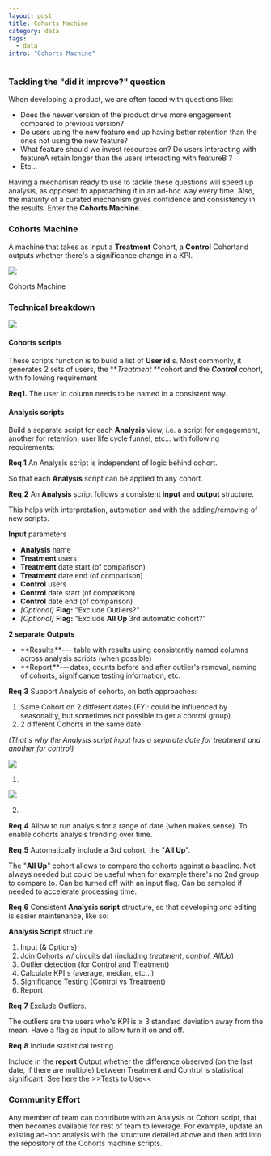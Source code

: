 ```yaml
---
layout: post
title: Cohorts Machine
category: data
tags:
  - data
intro: "Cohorts Machine"
---
```


### Tackling the "did it improve?" question

When developing a product, we are often faced with questions like:

-   Does the newer version of the product drive more engagement compared to previous version?
-   Do users using the new feature end up having better retention than the ones not using the new feature?
-   What feature should we invest resources on? Do users interacting with featureA retain longer than the users interacting with featureB ?
-   Etc... 

Having a mechanism ready to use to tackle these questions will speed up analysis, as opposed to approaching it in an ad-hoc way every time. Also, the maturity of a curated mechanism gives confidence and consistency in the results. Enter the **Cohorts Machine.**

### Cohorts Machine

A machine that takes as input a **Treatment** Cohort, a **Control** Cohortand outputs whether there's a significance change in a KPI.

![](https://cdn-images-1.medium.com/max/900/1*YZkSzPJnjTPoz_5gypVobA.png)

Cohorts Machine

### Technical breakdown

![](https://cdn-images-1.medium.com/max/900/1*q97GhbprWpxc89No9ZOOQg.png)

#### Cohorts scripts

These scripts function is to build a list of **User id**'s. Most commonly, it generates 2 sets of users, the ***Treatment* **cohort and the ***Control*** cohort, with following requirement

**Req1.** The user id column needs to be named in a consistent way.

#### Analysis scripts

Build a separate script for each **Analysis** view, i.e. a script for engagement, another for retention, user life cycle funnel, etc... with following requirements:

**Req.1** An Analysis script is independent of logic behind cohort. 

So that each **Analysis** script can be applied to any cohort.

**Req.2** An **Analysis** script follows a consistent **input** and **output** structure.

This helps with interpretation, automation and with the adding/removing of new scripts.

**Input** parameters

-   **Analysis** name
-   **Treatment** users
-   **Treatment** date start (of comparison)
-   **Treatment** date end (of comparison)
-   **Control** users
-   **Control** date start (of comparison)
-   **Control** date end (of comparison)
-   *[Optional]* **Flag:** "Exclude Outliers?"
-   *[Optional]* **Flag:** "Exclude **All Up** 3rd automatic cohort?"

**2 separate Outputs**

-   **Results **---  table with results using consistently named columns across analysis scripts (when possible)
-   **Report **--- dates, counts before and after outlier's removal, naming of cohorts, significance testing information, etc.

**Req.3** Support Analysis of cohorts, on both approaches:

1.  Same Cohort on 2 different dates (FYI: could be influenced by seasonality, but sometimes not possible to get a control group)
2.  2 different Cohorts in the same date

*(That's why the Analysis script input has a separate date for treatment and another for control)*

![](https://cdn-images-1.medium.com/max/900/1*LKkgxqMqZVsquqZlizhq_w.png)

1.

![](https://cdn-images-1.medium.com/max/900/1*sLWIDn2PCB2Z6X95bHcxCg.png)

2.

**Req.4** Allow to run analysis for a range of date (when makes sense). To enable cohorts analysis trending over time.

**Req.5** Automatically include a 3rd cohort, the "**All Up**". 

The "**All Up**" cohort allows to compare the cohorts against a baseline. Not always needed but could be useful when for example there's no 2nd group to compare to. Can be turned off with an input flag. Can be sampled if needed to accelerate processing time.

**Req.6** Consistent **Analysis script** structure, so that developing and editing is easier maintenance, like so:

**Analysis Script** structure

1.  Input (& Options)
2.  Join Cohorts w/ circuits dat (including *treatment*, *control*, *AllUp*)
3.  Outlier detection (for Control and Treatment)
4.  Calculate KPI's (average, median, etc...)
5.  Significance Testing (Control vs Treatment)
6.  Report

**Req.7** Exclude Outliers. 

The outliers are the users who's KPI is ≥ 3 standard deviation away from the mean. Have a flag as input to allow turn it on and off.

**Req.8** Include statistical testing. 

Include in the **report** Output whether the difference observed (on the last date, if there are multiple) between Treatment and Control is statistical significant. See here the [>>Tests to Use<<](https://medium.com/@al3xandr3/statistical-significance-c9a2364c28a6)

### Community Effort

Any member of team can contribute with an Analysis or Cohort script, that then becomes available for rest of team to leverage. For example, update an existing ad-hoc analysis with the structure detailed above and then add into the repository of the Cohorts machine scripts.